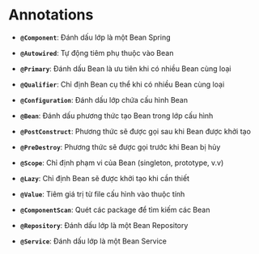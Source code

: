 # Annotations

- **`@Component`**: Đánh dấu lớp là một Bean Spring

- **`@Autowired`**: Tự động tiêm phụ thuộc vào Bean

- **`@Primary`**: Đánh dấu Bean là ưu tiên khi có nhiều Bean cùng loại

- **`@Qualifier`**: Chỉ định Bean cụ thể khi có nhiều Bean cùng loại

- **`@Configuration`**: Đánh dấu lớp chứa cấu hình Bean

- **`@Bean`**: Đánh dấu phương thức tạo Bean trong lớp cấu hình

- **`@PostConstruct`**: Phương thức sẽ được gọi sau khi Bean được khởi tạo

- **`@PreDestroy`**: Phương thức sẽ được gọi trước khi Bean bị hủy

- **`@Scope`**: Chỉ định phạm vi của Bean (singleton, prototype, v.v)

- **`@Lazy`**: Chỉ định Bean sẽ được khởi tạo khi cần thiết

- **`@Value`**: Tiêm giá trị từ file cấu hình vào thuộc tính

- **`@ComponentScan`**: Quét các package để tìm kiếm các Bean

- **`@Repository`**: Đánh dấu lớp là một Bean Repository

- **`@Service`**: Đánh dấu lớp là một Bean Service

